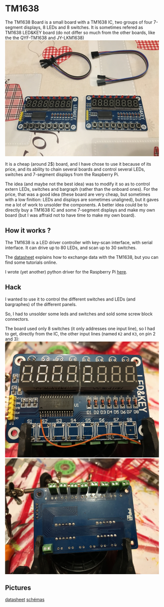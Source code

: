 # TM1638

The TM1638 Board is a small board with a TM1638 IC, two groups of four 7-segment displays, 8 LEDs and 8 switches.
It is sometimes refered as TM1638 LED&KEY board (do not differ so much from the other boards, like the the QYF-TM1638 and JY-LKM1638)
![TM1638 Board](photos/bom/IMG_1320.jpg)

It is a cheap (around 2$) board, and I have chose to use it because of its price, and its ability to chain several boards and control several LEDs, switches and 7-segment displays from the Raspberry Pi.

The idea (and maybe not the best idea) was to modify it so as to control extern LEDs, switches and bargraph (rather than the onboard ones). For the price, that was a good idea (these board are very cheap, but sometimes with a low finition: LEDs and displays are sometimes unaligned), but it gaves me a lot of work to unsolder the components. A better idea could be to directly buy a TM1638 IC and some 7-segment displays and make my own board (but I was affraid not to have time to make my own board).


## How it works ?
The TM1638 is a LED driver controller with key-scan interface, with serial interface.
It can drive up to 80 LEDs, and scan up to 30 switches.

The [datasheet](datasheet/TM1638en.pdf) explains how to exchange data with the TM1638, but you can find some tutorials online.

I wrote (yet another) python driver for the Raspberry Pi [here](https://github.com/thilaire/rpi-TM1638).


## Hack

I wanted to use it to control the different switches and LEDs (and bargraphes) of the different panels.

So, I had to unsolder some leds and switches and sold some screw block connectors.

The board used only 8 switches (it only addresses one input line), so I had to get, directly from the IC, the other input lines (named `K2` and `K3`, on pin 2 and 3):
![TM1638 Board](photos/construct/IMG_2277.jpg)
![TM1638 Board](photos/construct/IMG_2278.jpg)


## Pictures


[datasheet](https://docs.google.com/file/d/0B84N2SrJaybwZTgxYjM4ZmEtY2EyZi00YjVjLWIzOTctYTlhMjJkM2MxMTBl/edit)
[schémas](https://developer.mbed.org/components/TM1638-LED-controller-80-LEDs-max-Keyboa/)
